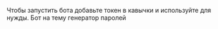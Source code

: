 Чтобы запустить бота добавьте токен в кавычки и используйте для нужды. Бот на тему генератор паролей
